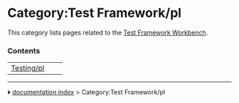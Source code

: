 # Category:Test Framework/pl
This category lists pages related to the [Test Framework Workbench](Testing.md).

### Contents

|     |     |     |
| --- | --- | --- |
| [Testing/pl](Testing/pl.md) |



---
⏵ [documentation index](../README.md) > Category:Test Framework/pl
